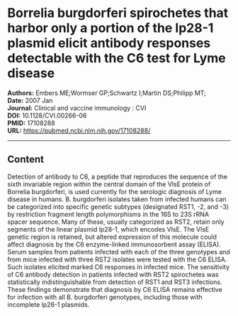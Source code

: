 # Borrelia burgdorferi spirochetes that harbor only a portion of the lp28-1 plasmid elicit antibody responses detectable with the C6 test for Lyme disease

**Authors:** Embers ME;Wormser GP;Schwartz I;Martin DS;Philipp MT;  
**Date:** 2007 Jan  
**Journal:** Clinical and vaccine immunology : CVI  
**DOI:** 10.1128/CVI.00266-06  
**PMID:** 17108288  
**URL:** https://pubmed.ncbi.nlm.nih.gov/17108288/

---

## Content

Detection of antibody to C6, a peptide that reproduces the sequence of the sixth invariable region within the central domain of the VlsE protein of Borrelia burgdorferi, is used currently for the serologic diagnosis of Lyme disease in humans. B. burgdorferi isolates taken from infected humans can be categorized into specific genetic subtypes (designated RST1, -2, and -3) by restriction fragment length polymorphisms in the 16S to 23S rRNA spacer sequence. Many of these, usually categorized as RST2, retain only segments of the linear plasmid lp28-1, which encodes VlsE. The VlsE genetic region is retained, but altered expression of this molecule could affect diagnosis by the C6 enzyme-linked immunosorbent assay (ELISA). Serum samples from patients infected with each of the three genotypes and from mice infected with three RST2 isolates were tested with the C6 ELISA. Such isolates elicited marked C6 responses in infected mice. The sensitivity of C6 antibody detection in patients infected with RST2 spirochetes was statistically indistinguishable from detection of RST1 and RST3 infections. These findings demonstrate that diagnosis by C6 ELISA remains effective for infection with all B. burgdorferi genotypes, including those with incomplete lp28-1 plasmids.
